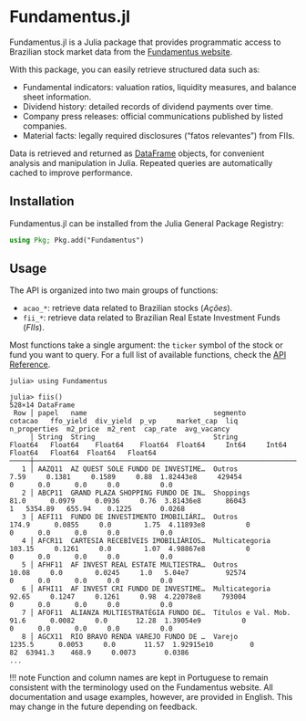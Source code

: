 # Fundamentus.jl

Fundamentus.jl is a Julia package that provides programmatic access to Brazilian stock market data from the [Fundamentus website](https://www.fundamentus.com.br/).

With this package, you can easily retrieve structured data such as:
- Fundamental indicators: valuation ratios, liquidity measures, and balance sheet information.
- Dividend history: detailed records of dividend payments over time.
- Company press releases: official communications published by listed companies.
- Material facts: legally required disclosures (“fatos relevantes”) from FIIs.

Data is retrieved and returned as [DataFrame](https://github.com/JuliaData/DataFrames.jl) objects, for convenient analysis and manipulation in Julia. Repeated queries are automatically cached to improve performance.

## Installation

Fundamentus.jl can be installed from the Julia General Package Registry:

```julia
using Pkg; Pkg.add("Fundamentus")
```

## Usage

The API is organized into two main groups of functions:
- `acao_*`: retrieve data related to Brazilian stocks (*Ações*).
- `fii_*`: retrieve data related to Brazilian Real Estate Investment Funds (*FIIs*).

Most functions take a single argument: the `ticker` symbol of the stock or fund you want to query.
For a full list of available functions, check the [API Reference](./api_reference.md).

```raw
julia> using Fundamentus

julia> fiis()
528×14 DataFrame
 Row │ papel   name                               segmento             cotacao   ffo_yield  div_yield  p_vp     market_cap  liq       n_properties  m2_price  m2_rent  cap_rate  avg_vacancy 
     │ String  String                             String               Float64   Float64    Float64    Float64  Float64     Int64     Int64         Float64   Float64  Float64   Float64     
─────┼───────────────────────────────────────────────────────────────────────────────────────────────────────────────────────────────────────────────────────────────────────────────────────
   1 │ AAZQ11  AZ QUEST SOLE FUNDO DE INVESTIME…  Outros                   7.59     0.1381     0.1589     0.88  1.82443e8     429454             0      0.0      0.0     0.0          0.0
   2 │ ABCP11  GRAND PLAZA SHOPPING FUNDO DE IN…  Shoppings               81.0      0.0979     0.0936     0.76  3.81436e8      86043             1   5354.89   655.94    0.1225       0.0268
   3 │ AEFI11  FUNDO DE INVESTIMENTO IMOBILIÁRI…  Outros                 174.9      0.0855     0.0        1.75  4.11893e8          0             0      0.0      0.0     0.0          0.0
   4 │ AFCR11  CARTESIA RECEBÍVEIS IMOBILIÁRIOS…  Multicategoria         103.15     0.1261     0.0        1.07  4.98867e8          0             0      0.0      0.0     0.0          0.0
   5 │ AFHF11  AF INVEST REAL ESTATE MULTIESTRA…  Outros                  10.08     0.0        0.0245     1.0   5.04e7         92574             0      0.0      0.0     0.0          0.0
   6 │ AFHI11  AF INVEST CRI FUNDO DE INVESTIME…  Multicategoria          92.65     0.1247     0.1261     0.98  4.22078e8     793004             0      0.0      0.0     0.0          0.0
   7 │ AFOF11  ALIANZA MULTIESTRATÉGIA FUNDO DE…  Títulos e Val. Mob.     91.6      0.0082     0.0       12.28  1.39054e9          0             0      0.0      0.0     0.0          0.0
   8 │ AGCX11  RIO BRAVO RENDA VAREJO FUNDO DE …  Varejo                1235.5      0.0053     0.0       11.57  1.92915e10         0            82  63941.3    468.9     0.0073       0.0386
...
```

!!! note
    Function and column names are kept in Portuguese to remain consistent with the terminology used on the Fundamentus website.
    All documentation and usage examples, however, are provided in English. This may change in the
    future depending on feedback.
